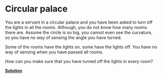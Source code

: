 Circular palace
===============

You are a servant in a circular palace and you have been asked to turn off the
lights in all the rooms. Although, you do not know how many rooms there
are. Assume the circle is so big, you cannot even see the curvature, so you have
no way of sensing the angle you have turned.

Some of the rooms have the lights on, some have the lights off. You have no way
of sensing when you have passed all rooms.

How can you make sure that you have turned off the lights in every room? 


[**Solution**](../solutions/palace_solution.md)